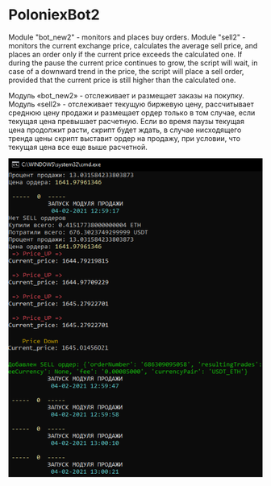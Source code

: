# PoloniexBot2
 
Module "bot_new2" - monitors and places buy orders.
Module "sell2" - monitors the current exchange price, calculates the average sell price, and places an order only if the current price exceeds the calculated one. If during the pause the current price continues to grow, the script will wait, in case of a downward trend in the price, the script will place a sell order, provided that the current price is still higher than the calculated one.

Модуль «bot_new2» - отслеживает и размещает заказы на покупку.
Модуль «sell2» - отслеживает текущую биржевую цену, рассчитывает среднюю цену продажи и размещает ордер только в том случае, если текущая цена превышает расчетную. Если во время паузы текущая цена продолжит расти, скрипт будет ждать, в случае нисходящего тренда цены скрипт выставит ордер на продажу, при условии, что текущая цена все еще выше расчетной. 

![alt text](ksnip_1.png)
